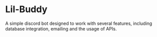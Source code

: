 # Lil-Buddy
A simple discord bot designed to work with several features, including database integration, emailing and the usage of APIs.
